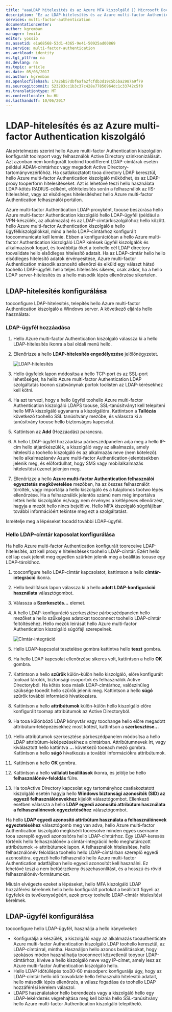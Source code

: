 ```yaml
---
title: "aaaLDAP hitelesítés és az Azure MFA kiszolgáló |} Microsoft Docs"
description: "Ez az LDAP-hitelesítés és az Azure multi-factor Authentication kiszolgáló üzembe helyezése segít hello Azure multi-factor Authentication hitelesítési lapot."
services: multi-factor-authentication
documentationcenter: 
author: kgremban
manager: femila
editor: yossib
ms.assetid: e1a68568-53d1-4365-9e41-50925ad00869
ms.service: multi-factor-authentication
ms.workload: identity
ms.tgt_pltfrm: na
ms.devlang: na
ms.topic: article
ms.date: 05/03/2017
ms.author: kgremban
ms.openlocfilehash: 17a26b57dbf6afa2fcfdb3d19c5b5ba2987a9f79
ms.sourcegitcommit: 523283cc1b3c37c428e77850964dc1c33742c5f0
ms.translationtype: MT
ms.contentlocale: hu-HU
ms.lasthandoff: 10/06/2017
---
```

# <a name="ldap-authentication-and-azure-multi-factor-authentication-server"></a>LDAP-hitelesítés és az Azure multi-factor Authentication kiszolgáló
Alapértelmezés szerint hello Azure multi-factor Authentication kiszolgálón konfigurált tooimport vagy felhasználók Active Directory szinkronizálását. Azt azonban nem konfigurált toobind toodifferent LDAP-címtárak esetén például ADAM-címtárhoz vagy megadott Active Directory-tartományvezérlőhöz. Ha csatlakoztatott tooa directory LDAP keresztül, hello Azure multi-factor Authentication kiszolgáló működhet, és az LDAP-proxy tooperform hitelesítéseket. Azt is lehetővé teszi hello használata LDAP-kötés RADIUS-célként, előhitelesítés során a felhasználók az IIS-hitelesítést, vagy az elsődleges hitelesítéshez hello Azure multi-factor Authentication felhasználói portálon.

Azure multi-factor Authentication LDAP-proxyként, toouse beszúrása hello Azure multi-factor Authentication kiszolgáló hello LDAP-ügyfél (például a VPN-készülék, az alkalmazás) és az LDAP-címtárkiszolgálóhoz hello között. hello Azure multi-factor Authentication kiszolgáló a hello ügyfélkiszolgálókkal, mind a hello LDAP-címtárhoz konfigurált toocommunicate kell lennie. Ebben a konfigurációban a hello Azure multi-factor Authentication kiszolgáló LDAP kérések ügyfél kiszolgálók és alkalmazások fogad, és továbbítja őket a toohello cél LDAP directory toovalidate hello elsődleges hitelesítő adatait. Ha az LDAP-címtár hello hello elsődleges hitelesítő adatok érvényesítése, Azure multi-factor Authentication második azonosító ellenőrzi és elküld egy választ hátsó toohello LDAP-ügyfél. hello teljes hitelesítés sikeres, csak akkor, ha a hello LDAP server-hitelesítés és a hello második lépés ellenőrzése sikertelen.

## <a name="configure-ldap-authentication"></a>LDAP-hitelesítés konfigurálása
tooconfigure LDAP-hitelesítés, telepítés hello Azure multi-factor Authentication kiszolgáló a Windows server. A következő eljárás hello használata:

### <a name="add-an-ldap-client"></a>LDAP-ügyfél hozzáadása

1. Hello Azure multi-factor Authentication kiszolgáló válassza ki a hello LDAP-hitelesítés ikonra a bal oldali menü hello.
2. Ellenőrizze a hello **LDAP-hitelesítés engedélyezése** jelölőnégyzetet.

   ![LDAP-hitelesítés](./media/multi-factor-authentication-get-started-server-ldap/ldap2.png)

3. Hello ügyfelek lapon módosítsa a hello TCP-port és az SSL-port lehetőséget, ha hello Azure multi-factor Authentication LDAP szolgáltatás toonon szabványnak portok toolisten az LDAP-kérésekhez kell kötni.
4. Ha azt tervezi, hogy a hello ügyfél toohello Azure multi-factor Authentication kiszolgáló LDAPS toouse, SSL-tanúsítványt kell telepíteni hello MFA kiszolgáló ugyanarra a kiszolgálóra. Kattintson a **Tallózás** következő toohello SSL tanúsítvány mezőbe, és válassza ki a tanúsítvány toouse hello biztonságos kapcsolat.
5. Kattintson az **Add** (Hozzáadás) parancsra.
6. A hello LDAP-ügyfél hozzáadása párbeszédpanelen adja meg a hello IP-cím hello átjárókészülék, a kiszolgáló vagy az alkalmazás, amely hitelesíti a toohello kiszolgáló és az alkalmazás neve (nem kötelező). hello alkalmazásnév Azure multi-factor Authentication-jelentésekben jelenik meg, és előfordulhat, hogy SMS vagy mobilalkalmazás hitelesítési üzenet jelenjen meg.
7. Ellenőrizze a hello **Azure multi-factor Authentication felhasználói egyeztetés megkövetelése** mezőben, ha az összes felhasználót törölték, vagy importálja a hello kiszolgáló és a tulajdonos tootwo lépés ellenőrzése. Ha a felhasználók jelentős számú nem még importálva lettek hello kiszolgálón és/vagy nem érvényes a kétlépéses ellenőrzést, hagyja a mezőt hello nincs bejelölve. Hello MFA kiszolgáló súgófájlban további információért tekintse meg ezt a szolgáltatást.

Ismételje meg a lépéseket tooadd további LDAP-ügyfél.

### <a name="configure-hello-ldap-directory-connection"></a>Hello LDAP-címtár kapcsolat konfigurálása

Ha hello Azure multi-factor Authentication konfigurált tooreceive LDAP-hitelesítés, azt kell proxy e hitelesítések toohello LDAP-címtár. Ezért hello cél lap csak jelenít meg egyetlen szürkén jelenik meg a beállítás toouse egy LDAP-tárolóhoz.

1. tooconfigure hello LDAP-címtár kapcsolatot, kattintson a hello **címtár-integráció** ikonra.
2. Hello beállítások lapon válassza ki a hello **adott LDAP-konfiguráció használata** választógombot.
3. Válassza a **Szerkesztés…** elemet.
4. A hello LDAP-konfiguráció szerkesztése párbeszédpanelen hello mezőket a hello szükséges adatokat tooconnect toohello LDAP-címtár feltöltéséhez. Hello mezők leírását hello Azure multi-factor Authentication kiszolgáló súgófájl szerepelnek.

    ![Címtár-integráció](./media/multi-factor-authentication-get-started-server-ldap/ldap.png)

5. Hello LDAP-kapcsolat tesztelése gombra kattintva hello **teszt** gombra.
6. Ha hello LDAP kapcsolat ellenőrzése sikeres volt, kattintson a hello **OK** gombra.
7. Kattintson a hello **szűrők** külön-külön hello kiszolgáló, előre konfigurált tooload tárolók, biztonsági csoportok és felhasználók Active Directoryból. Ha kötés tooa másik LDAP-címtárhoz, valószínűleg szüksége tooedit hello szűrők jelenik meg. Kattintson a hello **súgó** szűrők további információ hivatkozásra.
8. Kattintson a hello **attribútumok** külön-külön hello kiszolgáló előre konfigurált toomap attribútumok az Active Directoryból.
9. Ha tooa különböző LDAP könyvtár vagy toochange hello előre megadott attribútum-leképezésekhez most kötést, kattintson a **szerkesztése...**
10. Hello attribútumok szerkesztése párbeszédpanelen módosítsa a hello LDAP attribútum-leképezésekhez a címtárban. Attribútumnevek írt, vagy kiválasztott hello kattintva **...** következő tooeach mező gombra. Kattintson a hello **súgó** hivatkozás a további információkra attribútumok.
11. Kattintson a hello **OK** gombra.
12. Kattintson a hello **vállalati beállítások** ikonra, és jelölje be hello **felhasználónév-feloldás** fülre.
13. Ha tooActive Directory kapcsolat egy tartományhoz csatlakoztatott kiszolgáló esetén hagyja hello **Windows biztonsági azonosítók (SID) az egyező felhasználónevekhez** kijelölt választógombot. Ellenkező esetben válassza a hello **LDAP egyedi azonosító attribútum használata a felhasználónevek egyeztetéséhez** választógombot. 

Ha hello **LDAP egyedi azonosító attribútum használata a felhasználónevek egyeztetéséhez** választógomb meg van adva, hello Azure multi-factor Authentication kiszolgáló megkísérli tooresolve minden egyes username tooa szereplő egyedi azonosítóra hello LDAP-címtárhoz. Egy LDAP-keresés történik hello felhasználónév a címtár-integráció hello meghatározott attribútumok -> attribútumok lapon. A felhasználók hitelesítése, hello felhasználónév feloldása toohello hello LDAP-címtárban szereplő egyedi azonosítóra. egyező hello felhasználó hello Azure multi-factor Authentication adatfájlban hello egyedi azonosítót kell használni. Ez lehetővé teszi a nem betűérzékeny összehasonlítást, és a hosszú és rövid felhasználónév-formátumokat.

Miután elvégezte ezeket a lépéseket, hello MFA kiszolgáló LDAP hozzáférési kérelmek hello hello konfigurált portokat a beállított figyeli az ügyfelek és tevékenységéért, azok proxy toohello LDAP-címtár hitelesítési kérelmek.

## <a name="configure-ldap-client"></a>LDAP-ügyfél konfigurálása
tooconfigure hello LDAP-ügyfél, használja a hello irányelveket:

* Konfigurálja a készülék, a kiszolgáló vagy az alkalmazás tooauthenticate Azure multi-factor Authentication kiszolgáló LDAP toohello keresztül, az LDAP-címtárral, mintha. Használjon hello azonos beállításokat, hogy szokásos módon használhatja tooconnect közvetlenül tooyour LDAP-címtárhoz, kivéve a hello kiszolgáló neve vagy IP-címet, amely lesz az Azure multi-factor Authentication kiszolgáló hello.
* Hello LDAP időtúllépés too30-60 másodperc konfigurálja úgy, hogy az LDAP-címtár hello idő toovalidate hello felhasználó hitelesítő adatait, hello második lépés ellenőrzés, a válasz fogadása és toohello LDAP hozzáférési kérelem válaszol.
* LDAPS használatakor hello berendezés vagy a kiszolgáló hello egy LDAP-lekérdezés végrehajtása meg kell bíznia hello SSL-tanúsítvány hello Azure multi-factor Authentication kiszolgáló telepíthető.

